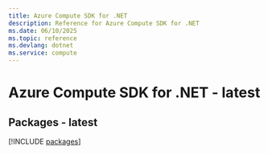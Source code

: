 ```yaml
---
title: Azure Compute SDK for .NET
description: Reference for Azure Compute SDK for .NET
ms.date: 06/10/2025
ms.topic: reference
ms.devlang: dotnet
ms.service: compute
---
```

# Azure Compute SDK for .NET - latest
## Packages - latest
[!INCLUDE [packages](compute-index.md)]